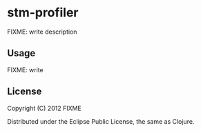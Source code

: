 # stm-profiler

FIXME: write description

## Usage

FIXME: write

## License

Copyright (C) 2012 FIXME

Distributed under the Eclipse Public License, the same as Clojure.
